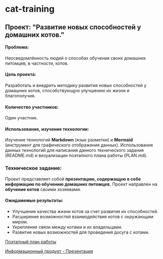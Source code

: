 # cat-training
## Проект: "Развитие новых способностей у домашних котов."

#### Проблема:
Неосведомлённость людей о способах обучения своих домашних питомцев, в частности, котов.
#### Цель проекта: 
Разработать и внедрить методику развития новых способностей у домашних котов, способствующую улучшению их жизни и благополучия.
#### Количество участников:
Один участник.
#### Использование, изучение технологии:
Изучение технологий **Markdown** (язык разметки) и **Mermaid** (инструмент для графического отображения данных).
Использование данных технологий для написания данного технического задания (README.md) и визуализации поэтапного плана работы (PLAN.md).

### Техническое задание:
Проект представляет собой **презентацию, содержащую в себе информацию по обучению домашних питомцев.**
Проект направлен на **обучение котов** своими хозяевами.

#### Ожидамемые результаты:
- Улучшение качества жизни котов за счет развития их способностей. 
- Расширение возможностей взаимодействия котов с окружающим миром.
- Укрепление связи между котами и их владельцами.
- Развитие новых возможностей для проведения досуга с котами.


[Поэтапный план работы](https://github.com/fakeev-sd/cat-training/blob/main/PLAN.md)

[Информационный продукт - Презентация](https://github.com/fakeev-sd/cat-training/blob/main/cat-training.pptx)
